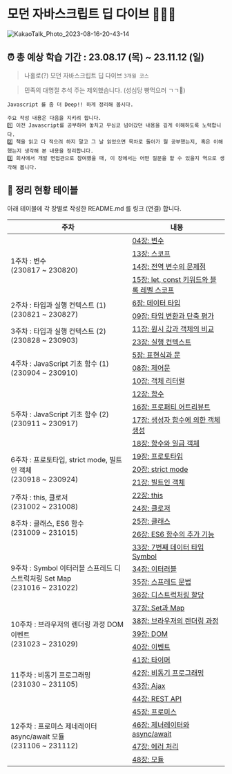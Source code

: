 # 모던 자바스크립트 딥 다이브 🏊🏻‍♀️
![KakaoTalk_Photo_2023-08-16-20-43-14](https://github.com/seolleung2/javascript-deep-dive/assets/69143207/98e02e2f-5123-40bb-b943-c2fa8d37066a)

## ⏰ 총 예상 학습 기간 : 23.08.17 (목) ~ 23.11.12 (일)
> 나홀로(?) 모던 자바스크립트 딥 다이브 `3개월 코스`

> 민족의 대명절 추석 주는 제외했습니다. (성심당 빵먹으러 ㄱㄱ🥯)

```text
Javascript 를 좀 더 Deep!! 하게 정리해 봅시다.

주요 작성 내용은 다음을 지키려 합니다.
1️⃣ 이전 Javascript를 공부하며 놓치고 무심코 넘어갔던 내용을 깊게 이해하도록 노력합니다.
2️⃣ 책을 읽고 다 적으려 하지 말고 그 날 읽었으면 목차로 돌아가 뭘 공부했는지, 혹은 이해했는지 생각해 본 내용을 정리합니다.
3️⃣ 회사에서 개발 면접관으로 참여했을 때, 이 장에서는 어떤 질문을 할 수 있을지 역으로 생각해 봅니다.
```

## 📆 정리 현황 테이블

아래 테이블에 각 장별로 작성한 README.md 를 링크 (연결) 합니다.

<table>
  <thead>
    <tr>
      <th>주차</th>
      <th>내용</th>
    </tr>
  </thead>
  <tbody>
    <tr>
      <td rowspan="4">1주차 : 변수 <br>(230817 ~ 230820)</br></td>
      <td><a href="/04장-변수/README.md">04장: 변수</a></td>
    </tr>
    <tr><td><a href="/13장-스코프/README.md">13장: 스코프</a></td></tr>
    <tr><td><a href="/14장-전역_변수의_문제점/README.md">14장: 전역 변수의 문제점</a></td></tr>
    <tr><td><a href="/15장-let,const키워드와_블록_레벨_스코프/README.md">15장: let, const 키워드와 블록 레벨 스코프</a></td></tr>
    <tr>
      <td rowspan="2">2주차 : 타입과 실행 컨텍스트 (1) <br>(230821 ~ 230827)</br></td>
      <td><a href="/06장-데이터타입/README.md">6장: 데이터 타입</a></td>
    </tr>
    <tr><td><a href="/09장-타입 변환과 단축평가/README.md">09장: 타입 변환과 단축 평가</a></td></tr>
    <tr>
      <td rowspan="2">3주차 : 타입과 실행 컨텍스트 (2) <br>(230828 ~ 230903)</br></td>
      <td><a href="/11장-원시 값과 객체의 비교/README.md">11장: 원시 값과 객체의 비교</a></td>
    </tr>
    <tr><td><a href="/23장-실행_컨택스트/README.md">23장: 실행 컨텍스트</a></td></tr>
    <tr>
      <td rowspan="3">4주차 : JavaScript 기초 함수 (1) <br>(230904 ~ 230910)</br></td>
      <td><a href="/05장-표현식과_문/README.md">5장: 표현식과 문</a></td>
    </tr>
    <tr><td><a href="/08장-제어문/README.md">08장: 제어문</a></td></tr>
    <tr><td><a href="/10장-객체 리터럴/README.md">10장: 객체 리터럴</a></td></tr>
    <tr>
      <td rowspan="4">5주차 : JavaScript 기초 함수 (2) <br>(230911 ~ 230917)</br></td>
      <td><a href="/12장-함수/README.md">12장: 함수</a></td>
    </tr>
    <tr><td><a href="/16장-프로퍼티_어트리뷰트/README.md">16장: 프로퍼티 어트리뷰트</a></td></tr>
    <tr><td><a href="/17장-생성자 함수에 의한 객체 생성/README.md">17장: 생성자 함수에 의한 객체 생성</a></td></tr>
    <tr><td><a href="/18장-함수와 일급 객체/README.md">18장: 함수와 일급 객체</a></td></tr>
    <tr>
      <td rowspan="3">6주차 : 프로토타입, strict mode, 빌트인 객체 <br>(230918 ~ 230924)</br></td>
      <td><a href="/19장-프로토타입/README.md">19장: 프로토타입</a></td>
    </tr>
    <tr><td><a href="/20장-strict mode/README.md">20장: strict mode</a></td></tr>
    <tr><td><a href="/21장-빌트인객체/README.md">21장: 빌트인 객체</a></td></tr>
    <tr>
      <td rowspan="2">7주차 : this, 클로저 <br>(231002 ~ 231008)</br></td>
      <td><a href="/22장-this/README.md">22장: this</a></td>
    </tr>
    <tr><td><a href="/24장-클로저/README.md">24장: 클로저</a></td></tr>
    <tr>
      <td rowspan="2">8주차 : 클래스, ES6 함수 <br>(231009 ~ 231015)</br></td>
      <td><a href="/25장-클래스/README.md">25장: 클래스</a></td>
    </tr>
    <tr><td><a href="/26장 ES6 함수의 추가 기능/README.md">26장: ES6 함수의 추가 기능</a></td></tr>
    <tr>
      <td rowspan="5">9주차 : Symbol 이터러블 스프레드 디스트럭처링 Set Map <br>(231016 ~ 231022)</br></td>
      <td><a href="/33장-7번째_데이터_타입_Symbol/README.md">33장: 7번째 데이터 타입 Symbol</a></td>
    </tr>
    <tr><td><a href="/34장-이터러블/README.md">34장: 이터러블</a></td></tr>
    <tr><td><a href="/35장-스프레드 문법/README.md">35장: 스프레드 문법</a></td></tr>
    <tr><td><a href="/36장-디스트럭처링 할당/README.md">36장: 디스트럭처링 할당</a></td></tr>
    <tr><td><a href="/37장-Set과 Map/README.md">37장: Set과 Map</a></td></tr>
    <tr>
      <td rowspan="3">10주차 : 브라우저의 렌더링 과정 DOM 이벤트 <br>(231023 ~ 231029)</br></td>
      <td><a href="/38장-브라우저의_렌더링_과정/README.md">38장: 브라우저의 렌더링 과정</a></td>
    </tr>
    <tr><td><a href="/39장-DOM/READNE.md">39장: DOM</a></td></tr>
    <tr><td><a href="/40장-이벤트/README.md">40장: 이벤트</a></td></tr>
    <tr>
      <td rowspan="4">11주차 : 비동기 프로그래밍 <br>(231030 ~ 231105)</br></td>
      <td><a href="/41장-타이머/README.md">41장: 타이머</a></td>
    </tr>
    <tr><td><a href="/42장-비동기_프로그래밍/README.md">42장: 비동기 프로그래밍</a></td></tr>
    <tr><td><a href="/43장-Ajax/README.md">43장: Ajax</a></td></tr>
    <tr><td><a href="/44장-REST_API/README.md">44장: REST API</a></td></tr>
    <tr>
      <td rowspan="4">12주차 : 프로미스 제네레이터 async/await 모듈 <br>(231106 ~ 231112)</br></td>
      <td><a href="/45장-프로미스/README.md">45장: 프로미스</a></td>
    </tr>
    <tr><td><a href="/46장-제너레이터와_async_await/README.md">46장: 제너레이터와 async/await</a></td></tr>
    <tr><td><a href="/47장-에러 처리/README.md">47장: 에러 처리</a></td></tr>
    <tr><td><a href="/48장-모듈/README.md">48장: 모듈</a></td></tr>
  </tbody>
</table>

<br>
